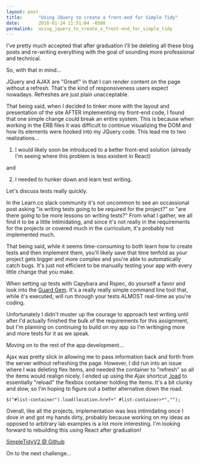 ```yaml
---
layout: post
title:      "Using JQuery to create a front-end for Simple Tidy"
date:       2018-01-24 11:51:04 -0500
permalink:  using_jquery_to_create_a_front-end_for_simple_tidy
---
```



I've pretty much accepted that after graduation I'll be deleting all these blog posts and re-writing everything with the goal of sounding more professional and technical. 

So, with that in mind...

JQuery and AJAX are "Great!" in that I can render content on the page without a refresh.  That's the kind of responsiveness users expect nowadays. Refreshes are just plain unacceptable.

That being said, when I decided to tinker more with the layout and presentation of the site AFTER implementing my front-end code, I found that one simple change could break an entire system.  This is because when working in the ERB files it was difficult to continue visualizing the DOM and how its elements were hooked into my JQuery code.  This lead me to two realizations...

1. I would likely soon be introduced to a better front-end solution (already I'm seeing where this problem is less existent in React) 

and
 
2.  I needed to hunker down and learn test writing.


Let's discuss tests really quickly.


In the Learn.co slack community it's not uncommon to see an occassional post asking "is writing tests going to be required for the project?" or "are there going to be more lessons on writing tests?"  From what I gather, we all find it to be a little intimidating, and since it's not really in the requirements for the projects or covered much in the curriculum, it's probably not implemented much.

That being said, while it seems time-consuming to both learn how to create tests and then implement them, you'll likely save that time tenfold as your project gets bigger and more complex and you're able to automatically catch bugs.  It's just not efficient to be manually testing your app with every little change that you make.

When setting up tests with Capybara and Rspec, do yourself a favor and look into the [Guard Gem](https://github.com/guard/guard).  It's a really really simple command line tool that, while it's executed, will run through your tests ALMOST real-time as you're coding.

Unfortunately I didn't muster up the courage to approach test writing until after I'd actually finished the bulk of the requirements for this assignment, but I'm planning on continuing to build on my app so I'm writinging more and more tests for it as we speak.

Moving on to the rest of the app development...

Ajax was pretty slick in allowing me to pass information back and forth from the server without refreshing the page.  However, I did run into an issue where I was deleting flex items, and needed the container to "refresh" so all the items would realign nicely.  I ended up using the Ajax shortcut [.load](http://api.jquery.com/load/) to essentially "reload" the flexbox container holding the items.  It's a bit clunky and slow, so I'm hoping to figure out a better alternative down the road.

```$("#list-container").load(location.href+" #list-container>*","");```

Overall, like all the projects, implementation was less intimidating once I dove in and got my hands dirty, probably because working on my ideas as opposed to arbitrary lab examples is a lot more interesting.  I'm looking forward to rebuilding this using React after graduation!

[SimpleTidyV2 @ Github](https://github.com/meebenitez/SimpleTidyV2/)

On to the next challenge...


















